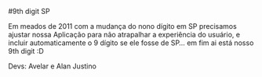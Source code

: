 #9th digit SP

Em meados de 2011 com a mudança do nono dígito em SP precisamos ajustar nossa Aplicação para não atrapalhar a experiência do usuário, e incluir automaticamente o 9 dígito se ele fosse de SP… em fim ai está nosso 9th digit :D

Devs:
Avelar e Alan Justino